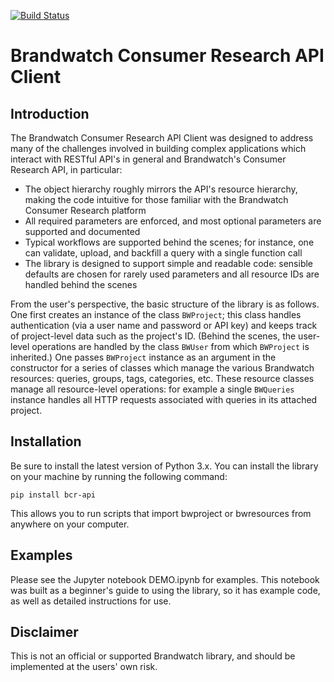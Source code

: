 [![Build Status](https://travis-ci.com/BrandwatchLtd/bcr-api.svg?branch=master)](https://travis-ci.com/BrandwatchLtd/bcr-api)

# Brandwatch Consumer Research API Client

## Introduction

The Brandwatch Consumer Research API Client was designed to address many of the challenges involved in building complex applications which interact with RESTful API's in general and Brandwatch's Consumer Research API, in particular:

- The object hierarchy roughly mirrors the API's resource hierarchy, making the code intuitive for those familiar with the Brandwatch Consumer Research platform
- All required parameters are enforced, and most optional parameters are supported and documented
- Typical workflows are supported behind the scenes; for instance, one can validate, upload, and backfill a query with a single function call
- The library is designed to support simple and readable code: sensible defaults are chosen for rarely used parameters and all resource IDs are handled behind the scenes

From the user's perspective, the basic structure of the library is as follows.  One first creates an instance of the class `BWProject`; this class handles authentication (via a user name and password or API key) and keeps track of project-level data such as the project's ID.  (Behind the scenes, the user-level operations are handled by the class `BWUser` from which `BWProject` is inherited.)  One passes `BWProject` instance as an argument in the constructor for a series of classes which manage the various Brandwatch resources: queries, groups, tags, categories, etc.  These resource classes manage all resource-level operations: for example a single `BWQueries` instance handles all HTTP requests associated with queries in its attached project. 

## Installation

Be sure to install the latest version of Python 3.x. You can install the library on your machine by running the following command:

`pip install bcr-api`

This allows you to run scripts that import bwproject or bwresources from anywhere on your computer. 

## Examples

Please see the Jupyter notebook DEMO.ipynb for examples.  This notebook was built as a beginner's guide to using the library, so it has example code, as well as detailed instructions for use.

## Disclaimer

This is not an official or supported Brandwatch library, and should be implemented at the users' own risk. 
